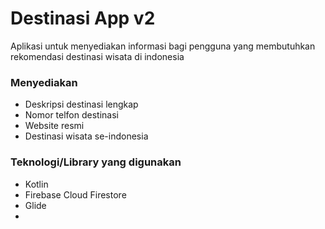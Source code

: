 # Destinasi App v2
Aplikasi untuk menyediakan informasi bagi pengguna yang membutuhkan rekomendasi destinasi wisata di indonesia

### Menyediakan
- Deskripsi destinasi lengkap
- Nomor telfon destinasi
- Website resmi 
- Destinasi wisata se-indonesia

### Teknologi/Library yang digunakan
- Kotlin
- Firebase Cloud Firestore
- Glide
- 